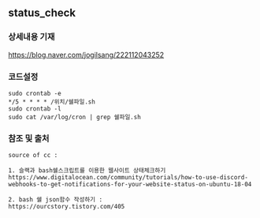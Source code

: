 
## status_check

### 상세내용 기재
https://blog.naver.com/jogilsang/222112043252

### 코드설정
```
sudo crontab -e 
*/5 * * * * /위치/쉘파일.sh
sudo crontab -l
sudo cat /var/log/cron | grep 쉘파일.sh
```

### 참조 및 출처
```
source of cc :

1. 슬랙과 bash쉘스크립트를 이용한 웹사이트 상태체크하기
https://www.digitalocean.com/community/tutorials/how-to-use-discord-webhooks-to-get-notifications-for-your-website-status-on-ubuntu-18-04

2. bash 쉘 json함수 작성하기 :
https://ourcstory.tistory.com/405
```

